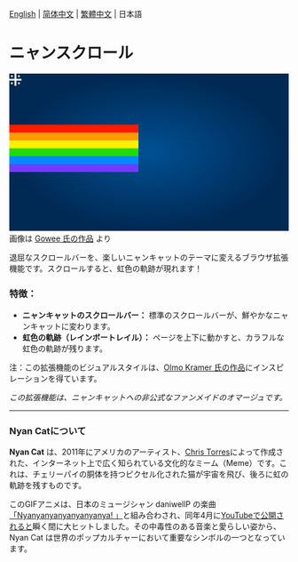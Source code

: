 [English](./README.md) | [简体中文](./README-zh_CN.md) | [繁體中文](./README-zh_TW.md) | 日本語

# ニャンスクロール

![nyan cat](./nyancat.svg)
画像は [Gowee 氏の作品](https://github.com/Gowee/nyancat-svg) より

退屈なスクロールバーを、楽しいニャンキャットのテーマに変えるブラウザ拡張機能です。スクロールすると、虹色の軌跡が現れます！

### 特徴：

* **ニャンキャットのスクロールバー：** 標準のスクロールバーが、鮮やかなニャンキャットに変わります。
* **虹色の軌跡（レインボートレイル）：** ページを上下に動かすと、カラフルな虹色の軌跡が残ります。

注：この拡張機能のビジュアルスタイルは、[Olmo Kramer 氏の作品](https://gist.github.com/olmokramer/5eabbce5dfbfbdafcbcbd497b02ffb17)にインスピレーションを得ています。

*この拡張機能は、ニャンキャットへの非公式なファンメイドのオマージュです。*

---

### Nyan Catについて

**Nyan Cat** は、2011年にアメリカのアーティスト、[Chris Torres](https://x.com/prguitarman)によって作成された、インターネット上で広く知られている文化的なミーム（Meme）です。これは、チェリーパイの胴体を持つピクセル化された猫が宇宙を飛び、後ろに虹の軌跡を残すものです。

このGIFアニメは、日本のミュージシャン daniwellP の楽曲[「Nyanyanyanyanyanyanya! 」](https://www.nicovideo.jp/watch/sm11509720)と組み合わされ、同年4月に[YouTubeで公開されると](https://www.youtube.com/watch?v=2yJgwwDcgV8)瞬く間に大ヒットしました。その中毒性のある音楽と愛らしい姿から、Nyan Cat は世界のポップカルチャーにおいて重要なシンボルの一つとなっています。

